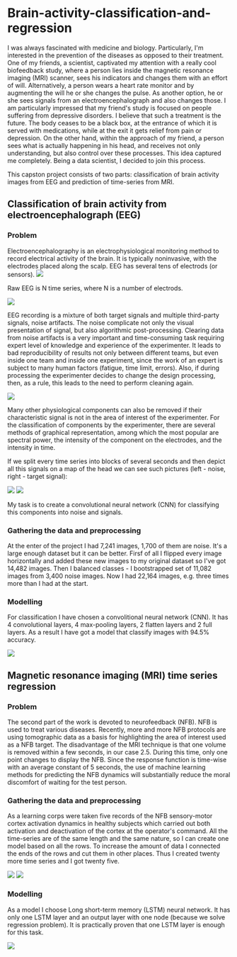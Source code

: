 # Brain-activity-classification-and-regression

I was always fascinated with medicine and biology. Particularly, I'm interested in the prevention of the diseases as opposed to their treatment. One of my friends, a scientist, captivated my attention with a really cool biofeedback study, where a person lies inside the magnetic resonance imaging (MRI) scanner, sees his indicators and changes them with an effort of will. Alternatively, a person wears a heart rate monitor and by augmenting the will he or she changes the pulse. As another option, he or she sees signals from an electroencephalograph and also changes those.
I am particularly impressed that my friend's study is focused on people suffering from depressive disorders. I believe that such a treatment is the future. The body ceases to be a black box, at the entrance of which it is served with medications, while at the exit it gets relief from pain or depression. On the other hand, within the approach of my friend, a person sees what is actually happening in his head, and receives not only understanding, but also control over these processes. This idea captured me completely. Being a data scientist, I decided to join this process.

This capston project consists of two parts: classification of brain activity images from EEG and prediction of time-series from MRI. 

## Classification of brain activity from electroencephalograph (EEG)

### Problem

Electroencephalography is an electrophysiological monitoring method to record electrical activity of the brain. It is typically noninvasive, with the electrodes placed along the scalp. EEG has several tens of electrods (or sensors).
![](images/fig1_small.png)

Raw EEG is N time series, where N is a number of electrods.

![](images/fig2.jpg)

EEG recording is a mixture of both target signals and multiple third-party signals, noise artifacts. The noise complicate not only the visual presentation of signal, but also algorithmic post-processing. Clearing data from noise artifacts is a very important and time-consuming task requiring expert level of knowledge and experience of the experimenter. It leads to bad reproducibility of results not only between different teams, but even inside one team and inside one experiment, since the work of an expert is subject to many human factors (fatigue, time limit, errors). Also, if during processing the experimenter decides to change the design processing, then, as a rule, this leads to the need to perform cleaning again.

![](images/eeg_alpha1_small.jpg)

Many other physiological components can also be removed if their characteristic signal is not in the area of interest of the experimenter. For the classification of components by the experimenter, there are several methods of graphical representation, among which the most popular are spectral power, the intensity of the component on the electrodes, and the intensity in time.

If we split every time series into blocks of several seconds and then depict all this signals on a map of the head we can see such pictures (left - noise, right - target signal):

![](images/noise_small.png)
![](images/not_noise_small.png)

My task is to create a convolutional neural network (CNN) for classifying this components into noise and signals.

### Gathering the data and preprocessing

At the enter of the project I had 7,241 images, 1,700 of them are noise. It's a large enough dataset but it can be better. Firsf of all I flipped every image horizontally and added these new images to my original dataset so I've got 14,482 images. Then I balanced classes - I bootstrapped set of 11,082 images from 3,400 noise images. Now I had 22,164 images, e.g. three times more than I had at the start. 

### Modelling

For classification I have chosen a convolitional neural network (CNN). It has 4 convolutional layers, 4 max-pooling layers, 2 flatten layers and 2 full layers. As a result I have got a model that classify images with 94.5% accuracy.

![](images/accuracy_loss.jpg)

## Magnetic resonance imaging (MRI) time series regression

### Problem

The second part of the work is devoted to neurofeedback (NFB). NFB is used to treat various diseases. Recently, more and more NFB protocols are using tomographic data as a basis for highlighting the area of interest used as a NFB target. The disadvantage of the MRI technique is that one volume is removed within a few seconds, in our case 2.5. During this time, only one point changes to display the NFB. Since the response function is time-wise with an average constant of 5 seconds, the use of machine learning methods for predicting the NFB dynamics will substantially reduce the moral discomfort of waiting for the test person.

### Gathering the data and preprocessing

As a learning corps were taken five records of the NFB sensory-motor cortex activation dynamics in healthy subjects which carried out both activation and deactivation of the cortex at the operator's command. All the time-series are of the same length and the same nature, so I can create one model based on all the rows. To increase the amount of data I connected the ends of the rows and cut them in other places. Thus I created twenty more time series and I got twenty five.

![](images/time_series_1.png)
![](images/time_series_2.png)

### Modelling

As a model I choose Long short-term memory (LSTM) neural network. It has only one LSTM layer and an output layer with one node (because we solve regression problem). It is practically proven that one LSTM layer is enough for this task.

![](images/true_pred.png)

